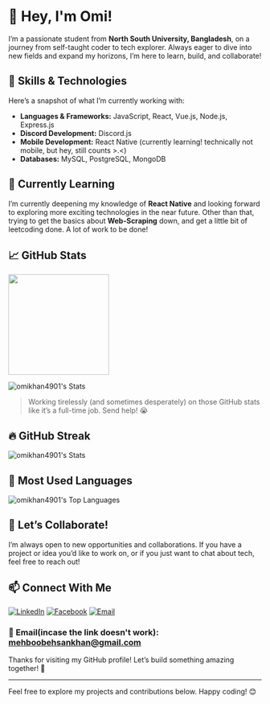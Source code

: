 # 👋 Hey, I'm Omi!

I’m a passionate student from **North South University, Bangladesh**, on a journey from self-taught coder to tech explorer. Always eager to dive into new fields and expand my horizons, I’m here to learn, build, and collaborate!

## 🚀 Skills & Technologies

Here’s a snapshot of what I’m currently working with:

- **Languages & Frameworks:** JavaScript, React, Vue.js, Node.js, Express.js
- **Discord Development:** Discord.js
- **Mobile Development:** React Native (currently learning! technically not mobile, but hey, still counts >.<)
- **Databases:** MySQL, PostgreSQL, MongoDB

## 🌱 Currently Learning

I’m currently deepening my knowledge of **React Native** and looking forward to exploring more exciting technologies in the near future. Other than that, trying to get the basics about **Web-Scraping** down, and get a little bit of leetcoding done. A lot of work to be done!

## 📈 GitHub Stats
<a href="https://github.com/anuraghazra/github-readme-stats">
  <img height=200 align="center" src="https://github-readme-stats.vercel.app/api?username=omikhan4901&theme=dracula&show_icons=true&hide_border=false&count_private=true&rank_icon=github" />
</a>

![omikhan4901's Stats](https://github-readme-stats.vercel.app/api?username=omikhan4901&theme=dracula&show_icons=true&hide_border=false&count_private=true&rank_icon=github)
> Working tirelessly (and sometimes desperately) on those GitHub stats like it’s a full-time job. Send help! 😭

## 🔥 GitHub Streak
![omikhan4901's Stats](https://github-readme-streak-stats.herokuapp.com/?user=omikhan4901&theme=dracula&hide_border=false)

## 🔢 Most Used Languages
![omikhan4901's Top Languages](https://github-readme-stats.vercel.app/api/top-langs/?username=omikhan4901&theme=dracula&show_icons=true&hide_border=false&layout=compact)
## 🌟 Let’s Collaborate!

I’m always open to new opportunities and collaborations. If you have a project or idea you’d like to work on, or if you just want to chat about tech, feel free to reach out!

## 📫 Connect With Me

[![LinkedIn](https://img.shields.io/badge/LinkedIn-%230077B5.svg?&style=for-the-badge&logo=linkedin&logoColor=white)](https://www.linkedin.com/in/omikhan4901/)
[![Facebook](https://img.shields.io/badge/Facebook-%231877F2.svg?&style=for-the-badge&logo=facebook&logoColor=white)](https://www.facebook.com/omikhan09)
[![Email](https://img.shields.io/badge/Email-%23D14836.svg?&style=for-the-badge&logo=gmail&logoColor=white)](mailto:mehboobehsankhan@gmail.com)

### 📧 Email(incase the link doesn't work): mehboobehsankhan@gmail.com

Thanks for visiting my GitHub profile! Let’s build something amazing together! 💪

---

Feel free to explore my projects and contributions below. Happy coding! 😊
